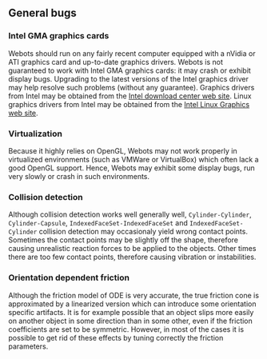 ## General bugs

### Intel GMA graphics cards

Webots should run on any fairly recent computer equipped with a nVidia or ATI
graphics card and up-to-date graphics drivers. Webots is not guaranteed to work
with Intel GMA graphics cards: it may crash or exhibit display bugs. Upgrading
to the latest versions of the Intel graphics driver may help resolve such
problems (without any guarantee). Graphics drivers from Intel may be obtained
from the [Intel download center web site](http://downloadcenter.intel.com).
Linux graphics drivers from Intel may be obtained from the [Intel Linux Graphics
web site](http://intellinuxgraphics.org).

### Virtualization

Because it highly relies on OpenGL, Webots may not work properly in virtualized
environments (such as VMWare or VirtualBox) which often lack a good OpenGL
support. Hence, Webots may exhibit some display bugs, run very slowly or crash
in such environments.

### Collision detection

Although collision detection works well generally well, `Cylinder-Cylinder`,
`Cylinder-Capsule`, `IndexedFaceSet-IndexedFaceSet` and
`IndexedFaceSet-Cylinder` collision detection may occasionaly yield wrong
contact points. Sometimes the contact points may be slightly off the shape,
therefore causing unrealistic reaction forces to be applied to the objects.
Other times there are too few contact points, therefore causing vibration or
instabilities.

### Orientation dependent friction

Although the friction model of ODE is very accurate, the true friction cone is
approximated by a linearized version which can introduce some orientation
specific artifacts. It is for example possible that an object slips more easily
on another object in some direction than in some other, even if the friction
coefficients are set to be symmetric. However, in most of the cases it is
possible to get rid of these effects by tuning correctly the friction
parameters.
